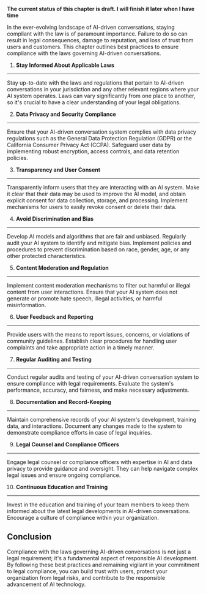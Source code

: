 **The current status of this chapter is draft. I will finish it later when I have time**

In the ever-evolving landscape of AI-driven conversations, staying compliant with the law is of paramount importance. Failure to do so can result in legal consequences, damage to reputation, and loss of trust from users and customers. This chapter outlines best practices to ensure compliance with the laws governing AI-driven conversations.

1. **Stay Informed About Applicable Laws**
------------------------------------------

Stay up-to-date with the laws and regulations that pertain to AI-driven conversations in your jurisdiction and any other relevant regions where your AI system operates. Laws can vary significantly from one place to another, so it's crucial to have a clear understanding of your legal obligations.

2. **Data Privacy and Security Compliance**
-------------------------------------------

Ensure that your AI-driven conversation system complies with data privacy regulations such as the General Data Protection Regulation (GDPR) or the California Consumer Privacy Act (CCPA). Safeguard user data by implementing robust encryption, access controls, and data retention policies.

3. **Transparency and User Consent**
------------------------------------

Transparently inform users that they are interacting with an AI system. Make it clear that their data may be used to improve the AI model, and obtain explicit consent for data collection, storage, and processing. Implement mechanisms for users to easily revoke consent or delete their data.

4. **Avoid Discrimination and Bias**
------------------------------------

Develop AI models and algorithms that are fair and unbiased. Regularly audit your AI system to identify and mitigate bias. Implement policies and procedures to prevent discrimination based on race, gender, age, or any other protected characteristics.

5. **Content Moderation and Regulation**
----------------------------------------

Implement content moderation mechanisms to filter out harmful or illegal content from user interactions. Ensure that your AI system does not generate or promote hate speech, illegal activities, or harmful misinformation.

6. **User Feedback and Reporting**
----------------------------------

Provide users with the means to report issues, concerns, or violations of community guidelines. Establish clear procedures for handling user complaints and take appropriate action in a timely manner.

7. **Regular Auditing and Testing**
-----------------------------------

Conduct regular audits and testing of your AI-driven conversation system to ensure compliance with legal requirements. Evaluate the system's performance, accuracy, and fairness, and make necessary adjustments.

8. **Documentation and Record-Keeping**
---------------------------------------

Maintain comprehensive records of your AI system's development, training data, and interactions. Document any changes made to the system to demonstrate compliance efforts in case of legal inquiries.

9. **Legal Counsel and Compliance Officers**
--------------------------------------------

Engage legal counsel or compliance officers with expertise in AI and data privacy to provide guidance and oversight. They can help navigate complex legal issues and ensure ongoing compliance.

10. **Continuous Education and Training**
-----------------------------------------

Invest in the education and training of your team members to keep them informed about the latest legal developments in AI-driven conversations. Encourage a culture of compliance within your organization.

Conclusion
----------

Compliance with the laws governing AI-driven conversations is not just a legal requirement; it's a fundamental aspect of responsible AI development. By following these best practices and remaining vigilant in your commitment to legal compliance, you can build trust with users, protect your organization from legal risks, and contribute to the responsible advancement of AI technology.
